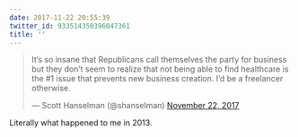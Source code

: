 ```yaml
---
date: 2017-11-22 20:55:39
twitter_id: 933514350396047361
title: ''
---
```


<blockquote class="twitter-tweet"><p lang="en" dir="ltr">It’s so insane that Republicans call themselves the party for business but they don’t seem to realize that not being able to find healthcare is the #1 issue that prevents new business creation. I’d be a freelancer otherwise.</p>&mdash; Scott Hanselman (@shanselman) <a href="https://twitter.com/shanselman/status/933303730732224512?ref_src=twsrc%5Etfw">November 22, 2017</a></blockquote>
<script async src="https://platform.twitter.com/widgets.js" charset="utf-8"></script>

Literally what happened to me in 2013.
